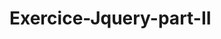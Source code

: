 # Exercice-Jquery-part-II


<a href="https://htmlpreview.github.io/?https://github.com/TheilCamille/Exercice-Jquery-part-II/blob/master/index.html"/>
